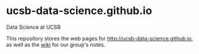 # ucsb-data-science.github.io
Data Science at UCSB 

This repository stores the web pages for http://ucsb-data-science.github.io, as well as the [wiki](https://github.com/ucsb-data-science/ucsb-data-science.github.io/wiki) for our group's notes.
